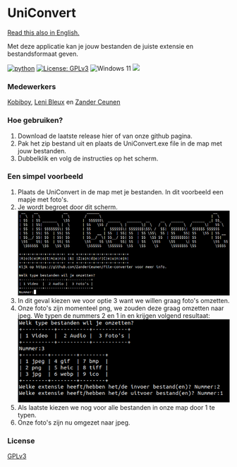 # UniConvert
<a href="README_en.md">Read this also in English.</a>

Met deze applicatie kan je jouw bestanden de juiste extensie en bestandsformaat geven.

[![python](https://img.shields.io/badge/Python-3.9-3776AB.svg?style=flat&logo=python&logoColor=white)](https://www.python.org)
[![License: GPLv3](https://img.shields.io/badge/License-GPLv3-blue.svg)](https://www.gnu.org/licenses/gpl-3.0)
![Windows 11](https://img.shields.io/badge/Windows%2011-%230079d5.svg?style=for-the-badge&logo=Windows%2011&logoColor=white)
<img src='https://img.shields.io/badge/PyCharm-000000.svg?&style=for-the-badge&logo=PyCharm&logoColor=white' />

### Medewerkers
<a href="https://github.com/Kobiboy">Kobiboy</a>,   <a href="https://github.com/LeniBleux">Leni Bleux</a> en <a href="https://github.com/ZanderCeunen">Zander Ceunen</a>
### Hoe gebruiken?
1. Download de laatste release hier of van onze github pagina.
2. Pak het zip bestand uit en plaats de UniConvert.exe file in de map met jouw bestanden.
3. Dubbelklik en volg de instructies op het scherm.

### Een simpel voorbeeld
1. Plaats de UniConvert in de map met je bestanden. In dit voorbeeld een mapje met foto's. 
2. Je wordt begroet door dit scherm. ![Welkoms scherm](https://github.com/ZanderCeunen/UniConvert/blob/main/Cli/Images/Welkom.png)
3. In dit geval kiezen we voor optie 3 want we willen graag foto's omzetten.
4. Onze foto's zijn momenteel png, we zouden deze graag omzetten naar jpeg. We typen de nummers 2 en 1 in en krijgen volgend resultaat: ![Welkoms scherm](https://github.com/ZanderCeunen/UniConvert/blob/main/Cli/Images/Resultaat.png)
5. Als laatste kiezen we nog voor alle bestanden in onze map door 1 te typen. 
6. Onze foto's zijn nu omgezet naar jpeg.

### License
<a href="https://www.gnu.org/licenses/gpl-3.0.nl.html">GPLv3</a>
